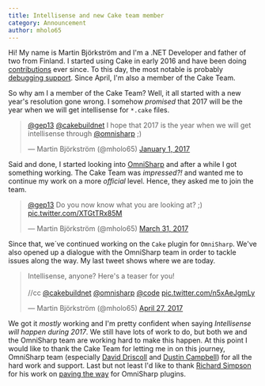 ```yaml
---
title: Intellisense and new Cake team member
category: Announcement
author: mholo65
---
```


Hi! My name is Martin Björkström and I'm a .NET Developer and father of two from Finland. I started using Cake in early 2016 and have been doing [contributions](https://github.com/cake-build/cake/commits?author=mholo65) ever since. To this day, the most notable is probably [debugging support](https://github.com/cake-build/cake/pull/858). Since April, I'm also a member of the Cake Team.

So why am I a member of the Cake Team? Well, it all started with a new year's resolution gone wrong. I somehow _promised_ that 2017 will be the year when we will get intellisense for `*.cake` files.
<blockquote class="twitter-tweet" data-lang="en"><p lang="en" dir="ltr"><a href="https://twitter.com/gep13">@gep13</a> <a href="https://twitter.com/cakebuildnet">@cakebuildnet</a> I hope that 2017 is the year when we will get intellisense through <a href="https://twitter.com/omnisharp">@omnisharp</a> ;)</p>&mdash; Martin Björkström (@mholo65) <a href="https://twitter.com/mholo65/status/815617341568512000">January 1, 2017</a></blockquote>

Said and done, I started looking into [OmniSharp](http://www.omnisharp.net/) and after a while I got something working. The Cake Team was _impressed?!_ and wanted me to continue my work on a more _official_ level. Hence, they asked me to join the team.
<blockquote class="twitter-tweet" data-lang="en"><p lang="en" dir="ltr"><a href="https://twitter.com/gep13">@gep13</a> Do you now know what you are looking at? ;) <a href="https://t.co/XTGtTRx85M">pic.twitter.com/XTGtTRx85M</a></p>&mdash; Martin Björkström (@mholo65) <a href="https://twitter.com/mholo65/status/847916254740570119">March 31, 2017</a></blockquote>

Since that, we´ve continued working on the `Cake` plugin for `OmniSharp`. We've also opened up a dialogue with the OmniSharp team in order to tackle issues along the way. My last tweet shows where we are today.
<blockquote class="twitter-tweet" data-lang="en"><p lang="en" dir="ltr">Intellisense, anyone? Here&#39;s a teaser for you!<br><br>//cc <a href="https://twitter.com/cakebuildnet">@cakebuildnet</a> <a href="https://twitter.com/omnisharp">@omnisharp</a> <a href="https://twitter.com/code">@code</a> <a href="https://t.co/n5xAeJgmLy">pic.twitter.com/n5xAeJgmLy</a></p>&mdash; Martin Björkström (@mholo65) <a href="https://twitter.com/mholo65/status/857731193554554881">April 27, 2017</a></blockquote>

We got it _mostly_ working and I'm pretty confident when saying _Intellisense will happen during 2017_. We still have lots of work to do, but both we and the OmniSharp team are working hard to make this happen. At this point I would like to thank the Cake Team for letting me in on this journey, OmniSharp team (especially [David Driscoll](https://github.com/david-driscoll) and [Dustin Campbell](https://github.com/DustinCampbell)) for all the hard work and support. Last but not least I'd like to thank [Richard Simpson](https://github.com/RichiCoder1) for his work on [paving the way](https://github.com/OmniSharp/omnisharp-roslyn/issues/208) for OmniSharp plugins.

<script async src="//platform.twitter.com/widgets.js" charset="utf-8"></script>